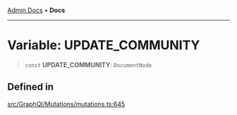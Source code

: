 [Admin Docs](/) • **Docs**

***

# Variable: UPDATE\_COMMUNITY

> `const` **UPDATE\_COMMUNITY**: `DocumentNode`

## Defined in

[src/GraphQl/Mutations/mutations.ts:645](https://github.com/PalisadoesFoundation/talawa-admin/blob/main/src/GraphQl/Mutations/mutations.ts#L645)
